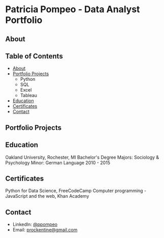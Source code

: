 # Patricia Pompeo - Data Analyst Portfolio
## About

## Table of Contents
- [About](https://github.com/Prockentine/data-analyst-portfolio/blob/main/README.md#about)
- [Portfolio Projects](https://github.com/Prockentine/data-analyst-portfolio/blob/main/README.md#portfolio-project)
  - Python
  - SQL
  - Excel
  - Tableau
- [Education](https://github.com/Prockentine/data-analyst-portfolio/blob/main/README.md#education)
- [Certificates](https://github.com/Prockentine/data-analyst-portfolio/blob/main/README.md#certificates)
- [Contact](https://github.com/Prockentine/data-analyst-portfolio/blob/main/README.md#contact)

## Portfolio Projects

## Education
Oakland University, Rochester, MI
Bachelor's Degree
Majors: Sociology & Psychology
Minor: German Language
2010 - 2015

## Certificates
Python for Data Science, FreeCodeCamp
Computer programming - JavaScript and the web, Khan Academy

## Contact
- LinkedIn: [@ppompeo](https://www.linkedin.com/in/ppompeo/)
- Email: prockentine@gmail.com
